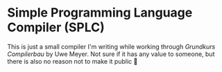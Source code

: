 # Simple Programming Language Compiler (SPLC)

This is just a small compiler I'm writing while working through *Grundkurs Compilerbau* by Uwe Meyer. Not sure if it has any value to someone, but there is also no reason not to make it public 🤷
